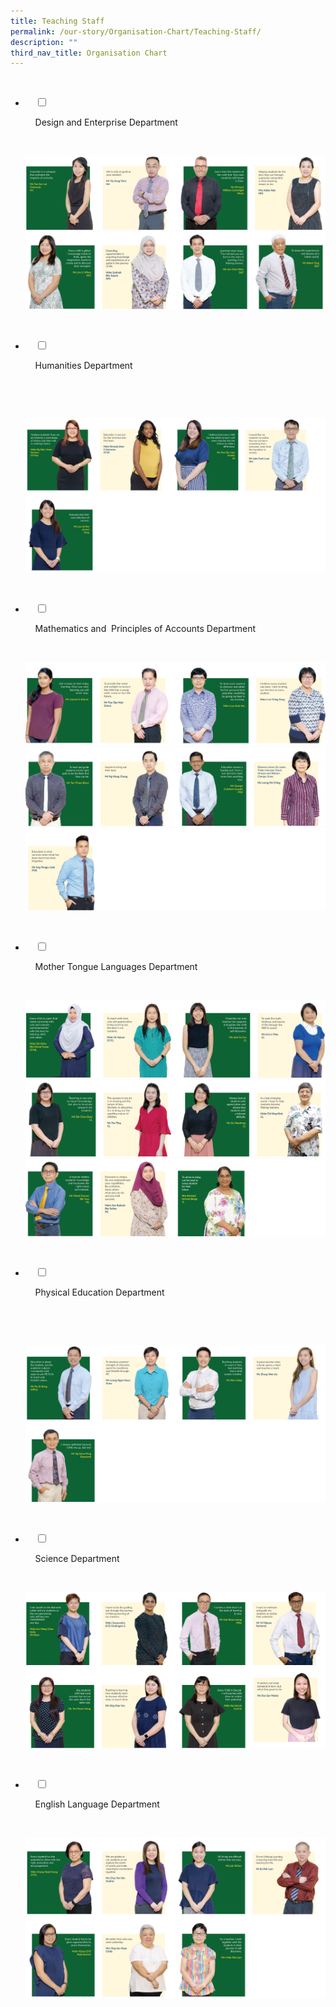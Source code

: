 ```yaml
---
title: Teaching Staff
permalink: /our-story/Organisation-Chart/Teaching-Staff/
description: ""
third_nav_title: Organisation Chart
---
```

<ul class="jekyllcodex_accordion">

  <li>

    <input type="checkbox" id="accordion1">

    <label for="accordion1">Design and Enterprise Department</label>

    <div>

<p> 
<img style="width:100%;height:50%" src="/images/Our%20Story/Organisation%20Chart/Teaching%20Staff/Design%20and%20Enterprise%20Dpt/D1NEW.png">
	<img style="width:100%;height:50%" src="/images/Our%20Story/Organisation%20Chart/Teaching%20Staff/Design%20and%20Enterprise%20Dpt/D2NEW.png">

</p>

    </div>

</li>
	<li>

    <input type="checkbox" id="accordion2">

    <label for="accordion2">Humanities Department</label>

    <div>

      <p> 
				<img style="width:100%;height:50%" src="/images/Our%20Story/Organisation%20Chart/Teaching%20Staff/Humanities%20Department/H1NEW.png">

</p>

    </div>

</li>
	
<li>

    <input type="checkbox" id="accordion3">

    <label for="accordion3">Mathematics and  Principles of Accounts Department</label>

    <div>

<p> 			
<img style="width:100%;height:50%" src="/images/Our%20Story/Organisation%20Chart/Teaching%20Staff/Mathematics%20and%20%20POA%20Dpt/M1NEW.png">
<img style="width:100%;height:50%" src="/images/Our%20Story/Organisation%20Chart/Teaching%20Staff/Mathematics%20and%20%20POA%20Dpt/M2NEW.png">
	<img style="width:100%;height:50%" src="/images/Our%20Story/Organisation%20Chart/Teaching%20Staff/Mathematics%20and%20%20POA%20Dpt/M3NEW.png">
</p>

    </div>

</li>
	
<li>

    <input type="checkbox" id="accordion4">

    <label for="accordion4">Mother Tongue Languages Department</label>

    <div>

<p>
<img style="width:100%;height:50%" src="/images/Our%20Story/Organisation%20Chart/Teaching%20Staff/MTL%20Department/M1NEW.png">
<img style="width:100%;height:50%" src="/images/Our%20Story/Organisation%20Chart/Teaching%20Staff/MTL%20Department/M2NEW.png">
	<img style="width:100%;height:50%" src="/images/Our%20Story/Organisation%20Chart/Teaching%20Staff/MTL%20Department/M3NEW.png">
</p>

  </div>

</li>
	
<li>

    <input type="checkbox" id="accordion5">

    <label for="accordion5">Physical Education Department</label>

    <div>

    <p>	<img style="width:100%;height:50%" src="/images/Our%20Story/Organisation%20Chart/Teaching%20Staff/Physical%20Education%20Department/P1NEW.png"> 
			</p>

    </div>

</li>
	
<li>

    <input type="checkbox" id="accordion6">

    <label for="accordion6">Science Department</label>

    <div>

<p>
<img style="width:100%;height:50%" src="/images/Our%20Story/Organisation%20Chart/Teaching%20Staff/Science%20Department/S1NEW.png">
			</p>

    </div>

</li>
	
<li>

    <input type="checkbox" id="accordion7">

    <label for="accordion7">English Language Department</label>

    <div>

<p> 
<img style="width:100%;height:50%" src="/images/Our%20Story/Organisation%20Chart/Teaching%20Staff/English%20Language%20Department/E1NEW.png">
</p>

    </div>

</li>
	
	

	
</ul>